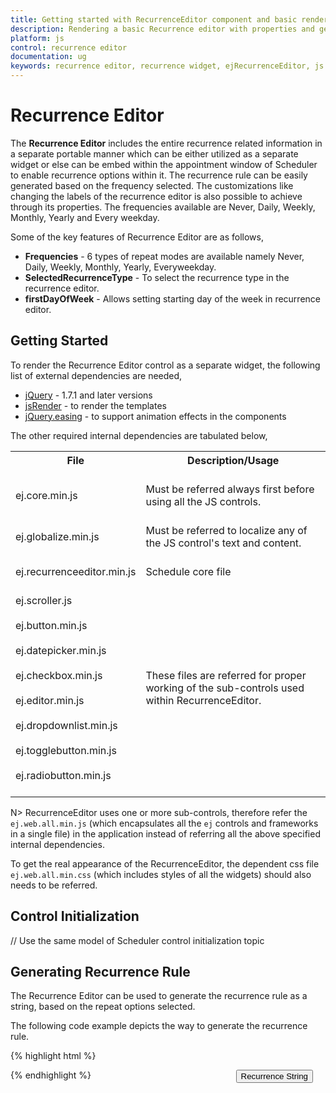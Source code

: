 ```yaml
---
title: Getting started with RecurrenceEditor component and basic render.	 	
description: Rendering a basic Recurrence editor with properties and generate the recurrence rule for Recurrence editor.
platform: js
control: recurrence editor
documentation: ug
keywords: recurrence editor, recurrence widget, ejRecurrenceEditor, js recurrence editor
---
```

# Recurrence Editor

The **Recurrence Editor** includes the entire recurrence related information in a separate portable manner which can be either utilized as a separate widget or else can be embed within the appointment window of Scheduler to enable recurrence options within it. The recurrence rule can be easily generated based on the frequency selected. The customizations like changing the labels of the recurrence editor is also possible to achieve through its properties. The frequencies available are Never, Daily, Weekly, Monthly, Yearly and Every weekday.
 
Some of the key features of Recurrence Editor are as follows, 
 
* **Frequencies** - 6 types of repeat modes are available namely Never, Daily, Weekly, Monthly, Yearly, Everyweekday.
* **SelectedRecurrenceType** - To select the recurrence type in the recurrence editor. 
* **firstDayOfWeek** - Allows setting starting day of the week in recurrence editor.

## Getting Started

To render the Recurrence Editor control as a separate widget, the following list of external dependencies are needed, 

* [jQuery](http://jquery.com) - 1.7.1 and later versions
* [jsRender](https://github.com/borismoore/jsrender) - to render the templates
* [jQuery.easing](http://gsgd.co.uk/sandbox/jquery/easing) - to support animation effects in the components

The other required internal dependencies are tabulated below,


<table>
<tr>
<th>
File<br/><br/></th><th>
Description/Usage<br/><br/></th></tr>
<tr>
<td>
ej.core.min.js<br/><br/></td><td>
Must be referred always first before using all the JS controls.<br/><br/></td></tr>
<tr>
<td>
ej.globalize.min.js<br/><br/></td><td>
Must be referred to localize any of the JS control's text and content.<br/><br/></td></tr>
<tr>
<td>
ej.recurrenceeditor.min.js<br/><br/></td><td>
Schedule core file<br/><br/></td></tr>
<tr>
<td>
ej.scroller.js<br/><br/>ej.button.min.js<br/><br/>ej.datepicker.min.js<br/><br/>ej.checkbox.min.js<br/><br/>ej.editor.min.js<br/><br/>ej.dropdownlist.min.js<br/><br/>ej.togglebutton.min.js<br/><br/>ej.radiobutton.min.js<br/><br/></td><td>
These files are referred for proper working of the sub-controls used within RecurrenceEditor.<br/><br/></td></tr>
</table>


N> RecurrenceEditor uses one or more sub-controls, therefore refer the `ej.web.all.min.js` (which encapsulates all the `ej` controls and frameworks in a single file) in the application instead of referring all the above specified internal dependencies. 

To get the real appearance of the RecurrenceEditor, the dependent css file `ej.web.all.min.css` (which includes styles of all the widgets) should also needs to be referred.

## Control Initialization 

// Use the same model of Scheduler control initialization topic


## Generating Recurrence Rule

The Recurrence Editor can be used to generate the recurrence rule as a string, based on the repeat options selected.

The following code example depicts the way to generate the recurrence rule.

{% highlight html %}

<!--Container for ejRecurrenceEditor widget-->
<div id="RecurrenceEditor"></div>

<button type="donerecur" onclick="closerecurrence()" id="donerecur1" class='recurbutton' style="float:right;margin-right:20px;margin-bottom:10px;">Recurrence String</button>

<script type="text/javascript">
        $(function () {
            $("#RecurrenceEditor").ejRecurrenceEditor({
                selectedRecurrenceType: 0,
                create:"oncreate"
            });
            
        });
        $("#donerecur1").ejButton({ width: '155px', height: '35px', showRoundedCorner: true });
       $("#RecurrenceEditor").after($("#donerecur1"));
         function oncreate() {
             this.element.find("#recurrencetype_wrapper").css("width", "33%");
         }
        function closerecurrence() {
            var obj = $(".e-recurrenceeditor").data("ejRecurrenceEditor")
            obj.closeRecurPublic();
            alert(obj._recRule);
        }
  </script>

{% endhighlight %}
